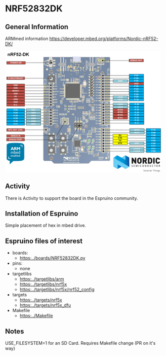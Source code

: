 
# NRF52832DK

## General Information

ARMmed information <https://developer.mbed.org/platforms/Nordic-nRF52-DK/>

![alt](../boards/img/NRF52832DK.png)

## Activity

There is Activity to support the board in the Espruino community.

## Installation of Espruino

Simple placement of hex in mbed drive.

## Espruino files of interest

* boards:
  * <https:../boards/NRF52832DK.py>
* pins:
  * none
* targetlibs 
  * <https:../targetlibs/arm>
  * <https:../targetlibs/nrf5x>
  * <https:../targetlibs/nrf5x/nrf52_config>
* targets
  * <https:../targets/nrf5x>
  * <https:../targets/nrf5x_dfu>
* Makefile
  * <https:../Makefile>

## Notes

USE_FILESYSTEM=1 for an SD Card. Requires Makefile change (PR on it's way)